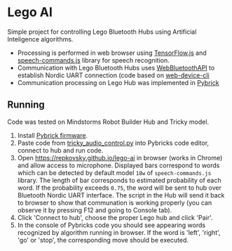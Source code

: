 # Lego AI

Simple project for controlling Lego Bluetooth Hubs using Artificial Inteligence algorithms. 
* Processing is performed in web browser using [TensorFlow.js](https://www.tensorflow.org/js) and [speech-commands.js](https://github.com/tensorflow/tfjs-models/tree/master/speech-commands) library for speech recognition. 
* Communication with Lego Bluetooth Hubs uses [WebBluetoothAPI](https://developer.mozilla.org/en-US/docs/Web/API/Web_Bluetooth_API) to establish Nordic UART connection (code based on [web-device-cli](https://github.com/makerdiary/web-device-cli)
* Communication processing on Lego Hub was implemented in [Pybrick](https://pybricks.com/)

## Running

Code was tested on Mindstorms Robot Builder Hub and Tricky model.

1. Install [Pybrick firmware](https://code.pybricks.com/).
2. Paste code from [tricky_audio_control.py](https://raw.githubusercontent.com/repkovsky/lego-ai/main/tricky_audio_control.py) into Pybricks code editor, connect to hub and run code.
3. Open https://repkovsky.github.io/lego-ai in browser (works in Chrome) and allow access to microphone. Displayed bars correspond to words which can be detected by default model `18w` of `speech-commands.js` library. The length of bar corresponds to estimated probability of each word. If the probability exceeds `0.75`, the word will be sent to hub over Bluetooth Nordic UART interface. The script in the Hub will send it back to browser to show that communation is working properly (you can observe it by pressing F12 and going to Console tab).
4. Click 'Connect to hub', choose the proper Lego hub and click 'Pair'.
5. In the console of Pybricks code you should see appearing words recognized by algorithm running in browser. If the word is 'left', 'right', 'go' or 'stop', the corresponding move should be executed.
